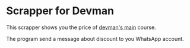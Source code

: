 <h1>Scrapper for Devman</h1>

This scrapper shows you the price of [devman's main](https://dvmn.org/modules/) course.

The program send a message about discount to you WhatsApp account.
